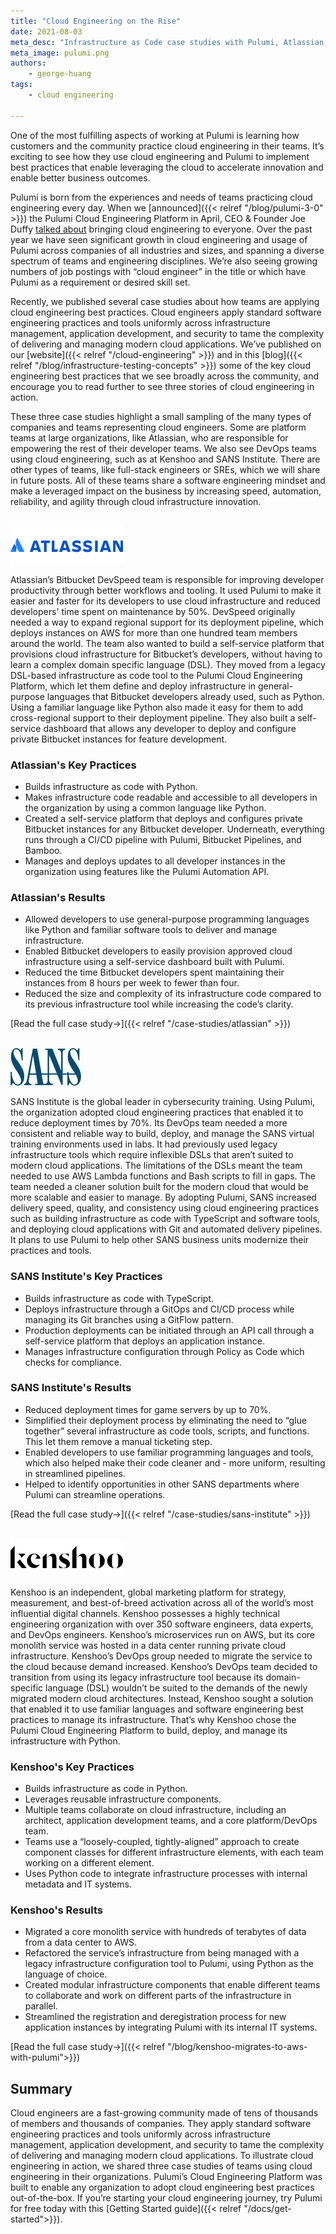 ```yaml
---
title: "Cloud Engineering on the Rise"
date: 2021-08-03
meta_desc: "Infrastructure as Code case studies with Pulumi, Atlassian, SANS, and Kenshoo"
meta_image: pulumi.png
authors:
    - george-huang
tags:
    - cloud engineering

---
```


One of the most fulfilling aspects of working at Pulumi is learning how customers and the community practice cloud engineering in their teams. It’s exciting to see how they use cloud engineering and Pulumi to implement best practices that enable leveraging the cloud to accelerate innovation and enable better business outcomes.

<!--more-->

Pulumi is born from the experiences and needs of teams practicing cloud engineering every day. When we [announced]({{< relref "/blog/pulumi-3-0" >}}) the Pulumi Cloud Engineering Platform in April, CEO & Founder Joe Duffy [talked about](https://www.youtube.com/watch?v=Zko70KVGcgo) bringing cloud engineering to everyone. Over the past year we have seen significant growth in cloud engineering and usage of Pulumi across companies of all industries and sizes, and spanning a diverse spectrum of teams and engineering disciplines. We’re also seeing growing numbers of job postings with “cloud engineer” in the title or which have Pulumi as a requirement or desired skill set.

Recently, we published several case studies about how teams are applying cloud engineering best practices. Cloud engineers apply standard software engineering practices and tools uniformly across infrastructure management, application development, and security to tame the complexity of delivering and managing modern cloud applications. We’ve published on our [website]({{< relref "/cloud-engineering" >}}) and in this [blog]({{< relref "/blog/infrastructure-testing-concepts" >}}) some of the key cloud engineering best practices that we see broadly across the community, and encourage you to read further to see three stories of cloud engineering in action.

These three case studies highlight a small sampling of the many types of companies and teams representing cloud engineers. Some are platform teams at large organizations, like Atlassian, who are responsible for empowering the rest of their developer teams. We also see DevOps teams using cloud engineering, such as at Kenshoo and SANS Institute. There are other types of teams, like full-stack engineers or SREs, which we will share in future posts. All of these teams share a software engineering mindset and make a leveraged impact on the business by increasing speed, automation, reliability, and agility through cloud infrastructure innovation.
<br>
<br>

![Atlassian](./atlassian-wordmark.png)

<!-- ## Atlassian -->

Atlassian’s Bitbucket DevSpeed team is responsible for improving developer productivity through better workflows and tooling. It used Pulumi to make it easier and faster for its developers to use cloud infrastructure and reduced developers' time spent on maintenance by 50%. DevSpeed originally needed a way to expand regional support for its deployment pipeline, which deploys instances on AWS for more than one hundred team members around the world. The team also wanted to build a self-service platform that provisions cloud infrastructure for Bitbucket’s developers, without having to learn a complex domain specific language (DSL). They moved from a legacy DSL-based infrastructure as code tool to the Pulumi Cloud Engineering Platform, which let them define and deploy infrastructure in general-purpose languages that Bitbucket developers already used, such as Python. Using a familiar language like Python also made it easy for them to add cross-regional support to their deployment pipeline. They also built a self-service dashboard that allows any developer to deploy and configure private Bitbucket instances for feature development.

### Atlassian's Key Practices

- Builds infrastructure as code with Python.
- Makes infrastructure code readable and accessible to all developers in the organization by using a common language like Python.
- Created a self-service platform that deploys and configures private Bitbucket instances for any Bitbucket developer. Underneath, everything runs through a CI/CD pipeline with Pulumi, Bitbucket Pipelines, and Bamboo.
- Manages and deploys updates to all developer instances in the organization using features like the Pulumi Automation API.

### Atlassian's Results

- Allowed developers to use general-purpose programming languages like Python and familiar software tools to deliver and manage infrastructure.
- Enabled Bitbucket developers to easily provision approved cloud infrastructure using a self-service dashboard built with Pulumi.
- Reduced the time Bitbucket developers spent maintaining their instances from 8 hours per week to fewer than four.
- Reduced the size and complexity of its infrastructure code compared to its previous infrastructure tool while increasing the code’s clarity.

[Read the full case study→]({{< relref "/case-studies/atlassian" >}})
<br>
<br>

![SANS Institute](./sans-wordmark.png)

<!-- ## SANS Institute -->

SANS Institute is the global leader in cybersecurity training. Using Pulumi, the organization adopted cloud engineering practices that enabled it to reduce deployment times by 70%. Its DevOps team needed a more consistent and reliable way to build, deploy, and manage the SANS virtual training environments used in labs. It had previously used legacy infrastructure tools which require inflexible DSLs that aren’t suited to modern cloud applications. The limitations of the DSLs meant the team needed to use AWS Lambda functions and Bash scripts to fill in gaps. The team needed a cleaner solution built for the modern cloud that would be more scalable and easier to manage. By adopting Pulumi, SANS increased delivery speed, quality, and consistency using cloud engineering practices such as building infrastructure as code with TypeScript and software tools, and deploying cloud applications with Git and automated delivery pipelines. It plans to use Pulumi to help other SANS business units modernize their practices and tools.

### SANS Institute's Key Practices

- Builds infrastructure as code with TypeScript.
- Deploys infrastructure through a GitOps and CI/CD process while managing its Git branches using a GitFlow pattern.
- Production deployments can be initiated through an API call through a self-service platform that deploys an application instance.
- Manages infrastructure configuration through Policy as Code which checks for compliance.

### SANS Institute's Results

- Reduced deployment times for game servers by up to 70%.
- Simplified their deployment process by eliminating the need to “glue together” several infrastructure as code tools, scripts, and functions. This let them remove a manual ticketing step.
- Enabled developers to use familiar programming languages and tools, which also helped make their code cleaner and - more uniform, resulting in streamlined pipelines.
- Helped to identify opportunities in other SANS departments where Pulumi can streamline operations.

[Read the full case study→]({{< relref "/case-studies/sans-institute" >}})
<br>
<br>

![Kenshoo](./kenshoo-wordmark.png)

<!-- ## Kenshoo -->

Kenshoo is an independent, global marketing platform for strategy, measurement, and best-of-breed activation across all of the world’s most influential digital channels. Kenshoo possesses a highly technical engineering organization with over 350 software engineers, data experts, and DevOps engineers.  Kenshoo’s microservices run on AWS, but its core monolith service was hosted in a data center running private cloud infrastructure. Kenshoo’s DevOps group needed to migrate the service to the cloud because demand increased. Kenshoo’s DevOps team decided to transition from using its legacy infrastructure tool because its domain-specific language (DSL) wouldn’t be suited to the demands of the newly migrated modern cloud architectures. Instead, Kenshoo sought a solution that enabled it to use familiar languages and software engineering best practices to manage its infrastructure. That’s why Kenshoo chose the Pulumi Cloud Engineering Platform to build, deploy, and manage its infrastructure with Python.

### Kenshoo's Key Practices

- Builds infrastructure as code in Python.
- Leverages reusable infrastructure components.
- Multiple teams collaborate on cloud infrastructure, including an architect, application development teams, and a core platform/DevOps team.
- Teams use a “loosely-coupled, tightly-aligned” approach to create component classes for different infrastructure elements, with each team working on a different element.
- Uses Python code to integrate infrastructure processes with internal metadata and IT systems.

### Kenshoo's Results

- Migrated a core monolith service with hundreds of terabytes of data from a data center to AWS.
- Refactored the service’s infrastructure from being managed with a legacy infrastructure configuration tool to Pulumi, using Python as the language of choice.
- Created modular infrastructure components that enable different teams to collaborate and work on different parts of the infrastructure in parallel.
- Streamlined the registration and deregistration process for new application instances by integrating Pulumi with its internal IT systems.

[Read the full case study→]({{< relref "/blog/kenshoo-migrates-to-aws-with-pulumi">}})

## Summary

Cloud engineers are a fast-growing community made of tens of thousands of members and thousands of companies. They apply standard software engineering practices and tools uniformly across infrastructure management, application development, and security to tame the complexity of delivering and managing modern cloud applications. To illustrate cloud engineering in action, we shared three case studies of teams using cloud engineering in their organizations. Pulumi’s Cloud Engineering Platform was built to enable any organization to adopt cloud engineering best practices out-of-the-box. If you’re starting your cloud engineering journey, try Pulumi for free today with this [Getting Started guide]({{< relref "/docs/get-started">}}).
